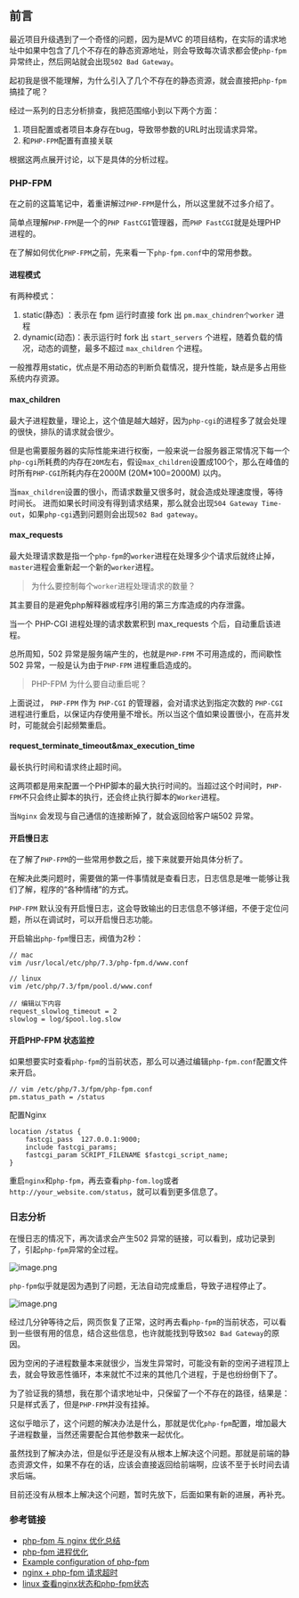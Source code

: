 ## 前言
最近项目升级遇到了一个奇怪的问题，因为是MVC 的项目结构，在实际的请求地址中如果中包含了几个不存在的静态资源地址，则会导致每次请求都会使`php-fpm`异常终止，然后网站就会出现`502 Bad Gateway`。

起初我是很不能理解，为什么引入了几个不存在的静态资源，就会直接把`php-fpm`搞挂了呢？

经过一系列的日志分析排查，我把范围缩小到以下两个方面：
1. 项目配置或者项目本身存在bug，导致带参数的URL时出现请求异常。
2. 和`PHP-FPM`配置有直接关联

根据这两点展开讨论，以下是具体的分析过程。

### PHP-FPM
在之前的这篇笔记中，着重讲解过`PHP-FPM`是什么，所以这里就不过多介绍了。

简单点理解`PHP-FPM`是一个的`PHP FastCGI`管理器，而`PHP FastCGI`就是处理PHP 进程的。

在了解如何优化`PHP-FPM`之前，先来看一下`php-fpm.conf`中的常用参数。

#### 进程模式
有两种模式：
1. static(静态) ：表示在 fpm 运行时直接 fork 出 `pm.max_chindren个worker` 进程
2. dynamic(动态)：表示运行时 fork 出 `start_servers` 个进程，随着负载的情况，动态的调整，最多不超过 `max_children` 个进程。

一般推荐用static，优点是不用动态的判断负载情况，提升性能，缺点是多占用些系统内存资源。

#### max_children
最大子进程数量，理论上，这个值是越大越好，因为`php-cgi`的进程多了就会处理的很快，排队的请求就会很少。

但是也需要服务器的实际性能来进行权衡，一般来说一台服务器正常情况下每一个`php-cgi`所耗费的内存在`20M`左右，假设`max_children`设置成100个，那么在峰值的时所有`PHP-CGI`所耗内存在2000M (20M*100=2000M) 以内。

当`max_children`设置的很小，而请求数量又很多时，就会造成处理速度慢，等待时间长。
进而如果长时间没有得到请求结果，那么就会出现`504 Gateway Time-out`，如果`php-cgi`遇到问题则会出现`502 Bad gateway`。

#### max_requests
最大处理请求数是指一个`php-fpm`的`worker`进程在处理多少个请求后就终止掉，`master`进程会重新起一个新的`worker`进程。

> 为什么要控制每个`worker`进程处理请求的数量？

其主要目的是避免php解释器或程序引用的第三方库造成的内存泄露。

当一个 PHP-CGI 进程处理的请求数累积到 max_requests 个后，自动重启该进程。

总所周知，502 异常是服务端产生的，也就是`PHP-FPM` 不可用造成的，而间歇性 502 异常，一般是认为由于`PHP-FPM` 进程重启造成的。

> PHP-FPM 为什么要自动重启呢？

上面说过， `PHP-FPM` 作为 `PHP-CGI` 的管理器，会对请求达到指定次数的 `PHP-CGI` 进程进行重启，以保证内存使用量不增长。所以当这个值如果设置很小，在高并发时，可能就会引起频繁重启。

#### request_terminate_timeout&max_execution_time
最长执行时间和请求终止超时间。

这两项都是用来配置一个PHP脚本的最大执行时间的。当超过这个时间时，`PHP-FPM`不只会终止脚本的执行，还会终止执行脚本的`Worker`进程。

当`Nginx` 会发现与自己通信的连接断掉了，就会返回给客户端502 异常。

#### 开启慢日志
在了解了`PHP-FPM`的一些常用参数之后，接下来就要开始具体分析了。

在解决此类问题时，需要做的第一件事情就是查看日志，日志信息是唯一能够让我们了解，程序的“各种情绪”的方式。

`PHP-FPM` 默认没有开启慢日志，这会导致输出的日志信息不够详细，不便于定位问题，所以在调试时，可以开启慢日志功能。

开启输出`php-fpm`慢日志，阀值为2秒：
```
// mac
vim /usr/local/etc/php/7.3/php-fpm.d/www.conf

// linux
vim /etc/php/7.3/fpm/pool.d/www.conf

// 编辑以下内容
request_slowlog_timeout = 2
slowlog = log/$pool.log.slow
```

#### 开启PHP-FPM 状态监控
如果想要实时查看`php-fpm`的当前状态，那么可以通过编辑`php-fpm.conf`配置文件来开启。

```
// vim /etc/php/7.3/fpm/php-fpm.conf
pm.status_path = /status
```

配置Nginx 
```
location /status {
    fastcgi_pass  127.0.0.1:9000;
    include fastcgi_params;
    fastcgi_param SCRIPT_FILENAME $fastcgi_script_name;
}
```
重启`nginx`和`php-fpm`，再去查看`php-fom.log`或者`http://your_website.com/status`，就可以看到更多信息了。

### 日志分析

在慢日志的情况下，再次请求会产生502 异常的链接，可以看到，成功记录到了，引起`php-fpm`异常的全过程。

![image.png](https://i.loli.net/2020/06/23/eQzmbF64vsMGnih.png)

`php-fpm`似乎就是因为遇到了问题，无法自动完成重启，导致子进程停止了。

![image.png](https://i.loli.net/2020/06/23/Xi985EP61g7CGkh.png)

经过几分钟等待之后，网页恢复了正常，这时再去看`php-fpm`的当前状态，可以看到一些很有用的信息，结合这些信息，也许就能找到导致`502 Bad Gateway`的原因。

因为空闲的子进程数量本来就很少，当发生异常时，可能没有新的空闲子进程顶上去，就会导致恶性循环，本来就忙不过来的其他几个进程，于是也纷纷倒下了。

为了验证我的猜想，我在那个请求地址中，只保留了一个不存在的路径，结果是：只是样式丢了，但是`PHP-FPM`并没有挂掉。

这似乎暗示了，这个问题的解决办法是什么，那就是优化`php-fpm`配置，增加最大子进程数量，当然还需要配合其他参数来一起优化。

虽然找到了解决办法，但是似乎还是没有从根本上解决这个问题。那就是前端的静态资源文件，如果不存在的话，应该会直接返回给前端啊，应该不至于长时间去请求后端。

目前还没有从根本上解决这个问题，暂时先放下，后面如果有新的进展，再补充。

### 参考链接
* [php-fpm 与 nginx 优化总结](https://www.kancloud.cn/digest/php-src/136260)
* [php-fpm 进程优化](https://zhuanlan.zhihu.com/p/103062893)
* [Example configuration of php-fpm](https://github.com/perusio/php-fpm-example-config)
* [nginx + php-fpm 请求超时](https://groups.drupal.org/node/229898)
* [linux 查看nginx状态和php-fpm状态](https://blog.csdn.net/z13615480737/article/details/84030207)